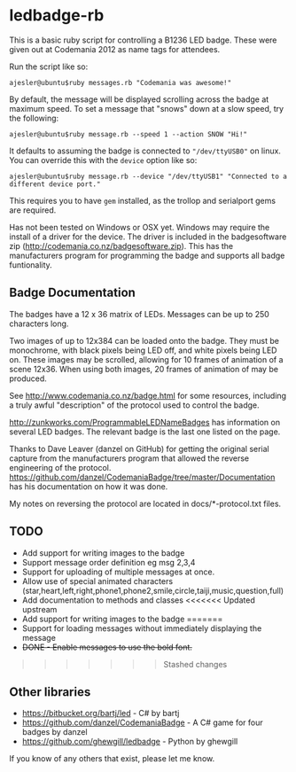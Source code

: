# ledbadge-rb

This is a basic ruby script for controlling a B1236 LED badge. These were given out at Codemania 2012 as name tags for attendees. 

Run the script like so:

    ajesler@ubuntu$ruby messages.rb "Codemania was awesome!"

By default, the message will be displayed scrolling across the badge at maximum speed.
To set a message that "snows" down at a slow speed, try the following:

    ajesler@ubuntu$ruby message.rb --speed 1 --action SNOW "Hi!"

It defaults to assuming the badge is connected to `"/dev/ttyUSB0"` on linux. You can override this with the `device` option like so:

    ajesler@ubuntu$ruby message.rb --device "/dev/ttyUSB1" "Connected to a different device port."


This requires you to have `gem` installed, as the trollop and serialport gems are required.

Has not been tested on Windows or OSX yet. Windows may require the install of a driver for the device. The driver is included in the badgesoftware zip (http://codemania.co.nz/badgesoftware.zip). This has the manufacturers program for programming the badge and supports all badge funtionality.


## Badge Documentation 

The badges have a 12 x 36 matrix of LEDs. Messages can be up to 250 characters long.

Two images of up to 12x384 can be loaded onto the badge. They must be monochrome, with black pixels being LED off, and white pixels being LED on.
These images may be scrolled, allowing for 10 frames of animation of a scene 12x36. When using both images, 20 frames of animation of may be produced.

See http://www.codemania.co.nz/badge.html for some resources, including a truly awful "description" of the protocol used to control the badge.

http://zunkworks.com/ProgrammableLEDNameBadges has information on several LED badges. The relevant badge is the last one listed on the page.

Thanks to Dave Leaver (danzel on GitHub) for getting the original serial capture from the manufacturers program that allowed the reverse engineering of the protocol. 
https://github.com/danzel/CodemaniaBadge/tree/master/Documentation has his documentation on how it was done.

My notes on reversing the protocol are located in docs/*-protocol.txt files.


## TODO

- Add support for writing images to the badge
- Support message order definition eg msg 2,3,4
- Support for uploading of multiple messages at once.
- Allow use of special animated characters (star,heart,left,right,phone1,phone2,smile,circle,taiji,music,question,full)
- Add documentation to methods and classes
<<<<<<< Updated upstream
- Add support for writing images to the badge
=======
- Support for loading messages without immediately displaying the message
- ~~DONE - Enable messages to use the bold font.~~
>>>>>>> Stashed changes


## Other libraries

* https://bitbucket.org/bartj/led - C# by bartj
* https://github.com/danzel/CodemaniaBadge - A C# game for four badges by danzel
* https://github.com/ghewgill/ledbadge - Python by ghewgill

If you know of any others that exist, please let me know.